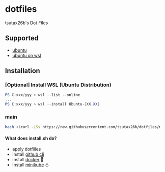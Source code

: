 # dotfiles

tsutax26b's Dot Files

## Supported

- [ubuntu](https://ubuntu.com)
- [ubuntu on wsl](https://ubuntu.com/wsl)

## Installation

### [Optional] Install WSL (Ubuntu Distribution) 

```powershell
PS C:xxx/yyy > wsl --list --online
...
PS C:xxx/yyy > wsl --install Ubuntu-{XX.XX}
```

### main

```bash
bash <(curl -LSs https://raw.githubusercontent.com/tsutax26b/dotfiles/main/install.sh)
```

#### What does install.sh do?

- apply dotfiiles
- install [github cli](https://github.com/cli/cli/blob/trunk/docs/install_linux.md)
- install [docker](https://matsuand.github.io/docs.docker.jp.onthefly/engine/install/ubuntu/#installation-methods) :whale:
- install [minikube](https://minikube.sigs.k8s.io/docs/start/) :anchor:
